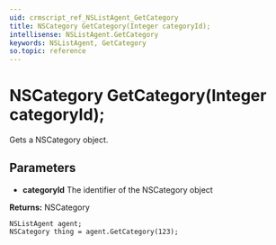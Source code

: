 ```yaml
---
uid: crmscript_ref_NSListAgent_GetCategory
title: NSCategory GetCategory(Integer categoryId);
intellisense: NSListAgent.GetCategory
keywords: NSListAgent, GetCategory
so.topic: reference
---
```


# NSCategory GetCategory(Integer categoryId);

Gets a NSCategory object.

## Parameters

* **categoryId** The identifier of the NSCategory object

**Returns:** NSCategory

```crmscript
NSListAgent agent;
NSCategory thing = agent.GetCategory(123);
```

